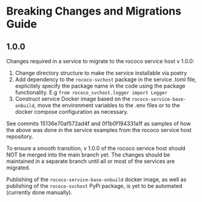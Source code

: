 # Breaking Changes and Migrations Guide


## 1.0.0

Changes required in a service to migrate to the rococo service host v 1.0.0:

1. Change directory structure to make the service installable via poetry
2. Add dependency to the `rococo-svchost` package in the service .toml file, explicitely specify the package name in the code using the package functionality. E.g `from rococo_svchost.logger import Logger`  
3. Construct service Docker image based on the `rococo-service-base-onbuild`, move the environment variables to the .env files or to the docker compose configuration as necessary.  
  
See commits 15136e70af572ad4f and 0f1b0f194331a1f as samples of how the above was done in the service examples from the rococo service host repository.  

To ensure a smooth transition, v 1.0.0 of the rococo service host should NOT be merged into the main branch yet. The changes should be maintained in a separate branch until all or most of the services are migrated.  

Publishing of the `rococo-service-base-onbuild` docker image, as well as publishing of the `rococo-svchost` PyPi package, is yet to be automated (currently done manually).  

